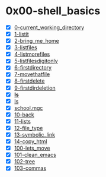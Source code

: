 # 0x00-shell_basics

- [X] [0-current_working_directory](0-current_working_directory)
- [X] [1-listit](1-listit)
- [X] [2-bring_me_home](2-bring_me_home)
- [X] [3-listfiles](3-listfiles)
- [X] [4-listmorefiles](4-listmorefiles)
- [X] [5-listfilesdigitonly](5-listfilesdigitonly)
- [X] [6-firstdirectory](6-firstdirectory)
- [X] [7-movethatfile](7-movethatfile)
- [X] [8-firstdelete](8-firstdelete)
- [X] [9-firstdirdeletion](9-firstdirdeletion)
- [X] [__ls__](__ls__)
- [X] [ls](ls)
- [X] [school.mgc](school.mgc)
- [X] [10-back](10-back)
- [X] [11-lists](11-lists)
- [X] [12-file_type](12-file_type)
- [X] [13-symbolic_link](13-symbolic_link)
- [X] [14-copy_html](14-copy_html)
- [X] [100-lets_move](100-lets_move)
- [X] [101-clean_emacs](101-clean_emacs)
- [X] [102-tree](102-tree)
- [X] [103-commas](103-commas)
